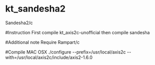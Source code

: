 # kt_sandesha2
Sandesha2/c

#Instruction
First compile kt_axis2c-unofficial then compile sandesha

#Additional note
Require Rampart/c

#Compile MAC OSX 
./configure --prefix=/usr/local/axis2c --with=/usr/local/axis2c/include/axis2-1.6.0
